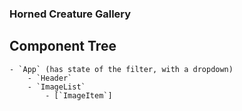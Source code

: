 ### Horned Creature Gallery

## Component Tree
    - `App` (has state of the filter, with a dropdown)
        - `Header`
        - `ImageList`
            - [`ImageItem`]

